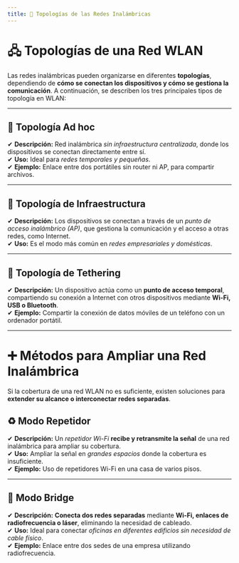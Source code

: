 ```yaml
---
title: 📌 Topologías de las Redes Inalámbricas
---
```


# 🖧 Topologías de una Red WLAN

Las redes inalámbricas pueden organizarse en diferentes **topologías**, dependiendo de **cómo se conectan los dispositivos y cómo se gestiona la comunicación**. A continuación, se describen los tres principales tipos de topología en WLAN:

---

## 🔄 Topología Ad hoc

✔ **Descripción:** Red inalámbrica *sin infraestructura centralizada*, donde los dispositivos se conectan directamente entre sí.  
✔ **Uso:** Ideal para *redes temporales y pequeñas*.  
✔ **Ejemplo:** Enlace entre dos portátiles sin router ni AP, para compartir archivos.  

---

## 🏢 Topología de Infraestructura

✔ **Descripción:** Los dispositivos se conectan a través de un *punto de acceso inalámbrico (AP)*, que gestiona la comunicación y el acceso a otras redes, como Internet.  
✔ **Uso:** Es el modo más común en *redes empresariales y domésticas*.  

---

## 📲 Topología de Tethering

✔ **Descripción:** Un dispositivo actúa como un **punto de acceso temporal**, compartiendo su conexión a Internet con otros dispositivos mediante **Wi-Fi, USB o Bluetooth**.  
✔ **Ejemplo:** Compartir la conexión de datos móviles de un teléfono con un ordenador portátil.  

---

# ➕ Métodos para Ampliar una Red Inalámbrica

Si la cobertura de una red WLAN no es suficiente, existen soluciones para **extender su alcance o interconectar redes separadas**.

## ♻️ Modo Repetidor

✔ **Descripción:** Un *repetidor Wi-Fi* **recibe y retransmite la señal** de una red inalámbrica para ampliar su cobertura.  
✔ **Uso:** Ampliar la señal en *grandes espacios* donde la cobertura es insuficiente.  
✔ **Ejemplo:** Uso de repetidores Wi-Fi en una casa de varios pisos.  

---

## 🌉 Modo Bridge

✔ **Descripción:** **Conecta dos redes separadas** mediante **Wi-Fi, enlaces de radiofrecuencia o láser**, eliminando la necesidad de cableado.  
✔ **Uso:** Ideal para conectar *oficinas en diferentes edificios sin necesidad de cable físico*.  
✔ **Ejemplo:** Enlace entre dos sedes de una empresa utilizando radiofrecuencia.  
